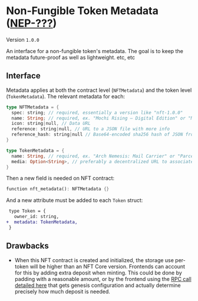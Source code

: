 # Non-Fungible Token Metadata ([NEP-???](???))

Version `1.0.0`

An interface for a non-fungible token's metadata. The goal is to keep the metadata future-proof as well as lightweight. etc, etc

## Interface

Metadata applies at both the contract level (`NFTMetadata`) and the token level (`TokenMetadata`). The relevant metadata for each:

```rust
type NFTMetadata = {
  spec: string; // required, essentially a version like "nft-1.0.0"
  name: String; // required, ex. "Mochi Rising — Digital Edition" or "Metaverse 3"
  icon: string|null, // Data URL
  reference: string|null, // URL to a JSON file with more info
  reference_hash: string|null // Base64-encoded sha256 hash of JSON from reference field. Required if `reference` is included.
}

type TokenMetadata = {
  name: String, // required, ex. "Arch Nemesis: Mail Carrier" or "Parcel #5055"
  media: Option<String>, // preferably a decentralized URL to associated media
}
```

Then a new field is needed on NFT contract:

```rust
function nft_metadata(): NFTMetadata {}
```

And a new attribute must be added to each `Token` struct:

```diff
 type Token = {
   owner_id: string,
+  metadata: TokenMetadata,
 }
```

## Drawbacks

* When this NFT contract is created and initialized, the storage use per-token will be higher than an NFT Core version. Frontends can account for this by adding extra deposit when minting. This could be done by padding with a reasonable amount, or by the frontend using the [RPC call detailed here](https://docs.near.org/docs/develop/front-end/rpc#genesis-config) that gets genesis configuration and actually determine precisely how much deposit is needed.
